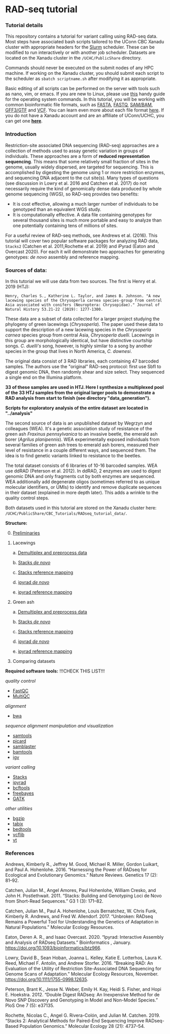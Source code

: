 # RAD-seq tutorial

### Tutorial details

This repository contains a tutorial for variant calling using RAD-seq data. Most steps have associated bash scripts tailored to the UConn CBC Xanadu cluster with appropriate headers for the [Slurm](https://slurm.schedmd.com/documentation.html) scheduler. These can be modified to run interactively or with another job scheduler. Datasets are located on the Xanadu cluster in the `/UCHC/PublicShare` directory. 

Commands should never be executed on the submit nodes of any HPC machine.  If working on the Xanadu cluster, you should submit each script to the scheduler as `sbatch scriptname.sh` after modifying it as appropriate.  

Basic editing of all scripts can be performed on the server with tools such as nano, vim, or emacs.  If you are new to Linux, please use [this](https://bioinformatics.uconn.edu/unix-basics) handy guide for the operating system commands.  In this tutorial, you will be working with common bioinformatic file formats, such as [FASTA](https://en.wikipedia.org/wiki/FASTA_format), [FASTQ](https://en.wikipedia.org/wiki/FASTQ_format), [SAM/BAM](https://en.wikipedia.org/wiki/SAM_(file_format)), [GFF3/GTF](https://en.wikipedia.org/wiki/General_feature_format) and [VCF](https://en.wikipedia.org/wiki/Variant_Call_Format). You can learn even more about each file format [here](https://bioinformatics.uconn.edu/resources-and-events/tutorials/file-formats-tutorial/). If you do not have a Xanadu account and are an affiliate of UConn/UCHC, you can get one **[here](https://bioinformatics.uconn.edu/contact-us/)**.   


### Introduction

Restriction-site associated DNA sequencing (RAD-seq) approaches are a collection of methods used to assay genetic variation in groups of individuals. These approaches are a form of **reduced representation sequencing**. This means that some relatively small fraction of sites in the genome, usually widely dispersed, are targeted for sequencing. This is accomplished by digesting the genome using 1 or more restriction enzymes, and sequencing DNA adjacent to the cut site(s). Many types of questions (see discussion in Lowry et al. 2016 and Catchen et al. 2017) do not necessarily require the kind of genomically dense data produced by whole genome sequencing (WGS), so RAD-seq provides two benefits: 

- It is cost effective, allowing a much larger number of individuals to be genotyped than an equivalent WGS study. 
- It is computationally effective. A data file containing genotypes for several thousand sites is much more portable and easy to analyze than one potentially containing tens of millions of sites. 

For a useful review of RAD-seq methods, see Andrews et al. (2016). This tutorial will cover two popular software packages for analyzing RAD data, `Stacks2` (Catchen et al. 2011,Rochette et al. 2019) and iPyrad (Eaton and Overcast 2020). For each it will demonstrate two approaches for generating genotypes: _de novo_ assembly and reference mapping. 


### Sources of data:

In this tutorial we will use data from two sources. The first is Henry et al. 2019 (HTJ):

    Henry, Charles S., Katherine L. Taylor, and James B. Johnson. "A new lacewing species of the Chrysoperla carnea species-group from central Asia associated with conifers (Neuroptera: Chrysopidae)." Journal of Natural History 53.21-22 (2019): 1277-1300.

These data are a subset of data collected for a larger project studying the phylogeny of green lacewings (_Chrysoperla_). The paper used these data to support the description of a new lacewing species in the _Chrysoperla carnea_ species group from central Asia, _Chrysoperla duelli_. Lacewings in this group are morphologically identical, but have distinctive courtship songs. _C. duelli's_ song, however, is highly similar to a song by another species in the group that lives in North America, _C. downesi_. 

The original data consist of 3 RAD libraries, each containing 47 barcoded samples. The authors use the "original" RAD-seq protocol: first use SbfI to digest genomic DNA, then randomly shear and size select. They sequenced a single end on the Illumina platform. 

**33 of these samples are used in HTJ. Here I synthesize a multiplexed pool of the 33 HTJ samples from the original larger pools to demonstrate a RAD analysis from start to finish (see directory "data_generation").**

**Scripts for exploratory analysis of the entire dataset are located in "../analysis"**

The second source of data is an unpublished dataset by Wegrzyn and colleagues (WEA). It's a genetic association study of resistance of the green ash _Fraxinus pennsylvanica_ to an invasive beetle, the emerald ash borer (_Agrilus planipennis_). WEA experimentally exposed individuals from several families of green ash trees to emerald ash borers, measured their level of resistance in a couple different ways, and sequenced them. The idea is to find genetic variants linked to resistance to the beetles. 

The total dataset consists of 6 libraries of 10-16 barcoded samples. WEA use ddRAD (Peterson et al. 2012). In ddRAD, 2 enzymes are used to digest genomic DNA and only fragments cut by both enzymes are sequenced. WEA additionally add degenerate oligos (sometimes referred to as unique molecular identifiers, or UMIs) to identify and remove duplicate sequences in their dataset (explained in more depth later). This adds a wrinkle to the quality control steps. 

Both datasets used in this tutorial are stored on the Xanadu cluster here: `/UCHC/PublicShare/CBC_Tutorials/RADseq_tutorial_data/`. 


__Structure:__

0. [ Preliminaries ]()

1. Lacewings
	
   a. [ Demultiplex and preprocess data ](/01a_Lacewings_preprocess.md)
	
   b. [ Stacks _de novo_ ](/02a_Lacewings_stacksdenovo.md)

   c. [ Stacks reference mapping ]()

   d. [ ipyrad _de novo_ ]()

   e. [ ipyrad reference mapping ]()

2. Green ash 

   a. [ Demultiplex and preprocess data ]()

   b. [ Stacks _de novo_ ]()

   c. [ Stacks reference mapping ]()

   d. [ ipyrad _de novo_ ]()

   e. [ ipyrad reference mapping ]()

3. Comparing datasets


__Required software tools:__ !!!CHECK THIS LIST!!!

_quality control_  
- [ FastQC ](https://www.bioinformatics.babraham.ac.uk/projects/fastqc/)
- [ MultiQC ](https://multiqc.info/)

_alignment_  
- [ bwa ](http://bio-bwa.sourceforge.net/)

_sequence alignment manipulation and visualization_ 
- [ samtools ](http://www.htslib.org/doc/samtools.html)
- [ picard ](https://broadinstitute.github.io/picard/)
- [ samblaster ](https://github.com/GregoryFaust/samblaster)
- [ bamtools ](https://github.com/pezmaster31/bamtools)  
- [ igv ](https://software.broadinstitute.org/software/igv/)

_variant calling_  
- [ Stacks ](http://catchenlab.life.illinois.edu/stacks/)
- [ ipyrad ](https://ipyrad.readthedocs.io/en/latest/)
- [ bcftools ](http://www.htslib.org/doc/bcftools.html)
- [ freebayes ](https://github.com/ekg/freebayes)
- [ GATK ](https://software.broadinstitute.org/gatk/)  

_other utilities_  
- [ bgzip ](http://www.htslib.org/doc/bgzip.html)
- [ tabix ](http://www.htslib.org/doc/tabix.html)
- [ bedtools ](https://bedtools.readthedocs.io/en/latest/)
- [ vcflib ](https://github.com/vcflib/vcflib)
- [ vt ](https://github.com/atks/vt)



### References

Andrews, Kimberly R., Jeffrey M. Good, Michael R. Miller, Gordon Luikart, and Paul A. Hohenlohe. 2016. “Harnessing the Power of RADseq for Ecological and Evolutionary Genomics.” Nature Reviews. Genetics 17 (2): 81–92.

Catchen, Julian M., Angel Amores, Paul Hohenlohe, William Cresko, and John H. Postlethwait. 2011. “Stacks: Building and Genotyping Loci de Novo from Short-Read Sequences.” G3  1 (3): 171–82.

Catchen, Julian M., Paul A. Hohenlohe, Louis Bernatchez, W. Chris Funk, Kimberly R. Andrews, and Fred W. Allendorf. 2017. “Unbroken: RADseq Remains a Powerful Tool for Understanding the Genetics of Adaptation in Natural Populations.” Molecular Ecology Resources.

Eaton, Deren A. R., and Isaac Overcast. 2020. “Ipyrad: Interactive Assembly and Analysis of RADseq Datasets.” Bioinformatics , January. https://doi.org/10.1093/bioinformatics/btz966.

Lowry, David B., Sean Hoban, Joanna L. Kelley, Katie E. Lotterhos, Laura K. Reed, Michael F. Antolin, and Andrew Storfer. 2016. “Breaking RAD: An Evaluation of the Utility of Restriction Site-Associated DNA Sequencing for Genome Scans of Adaptation.” Molecular Ecology Resources, November. https://doi.org/10.1111/1755-0998.12635.

Peterson, Brant K., Jesse N. Weber, Emily H. Kay, Heidi S. Fisher, and Hopi E. Hoekstra. 2012. “Double Digest RADseq: An Inexpensive Method for de Novo SNP Discovery and Genotyping in Model and Non-Model Species.” PloS One 7 (5): e37135.

Rochette, Nicolas C., Angel G. Rivera-Colón, and Julian M. Catchen. 2019. “Stacks 2: Analytical Methods for Paired-End Sequencing Improve RADseq-Based Population Genomics.” Molecular Ecology 28 (21): 4737–54.


